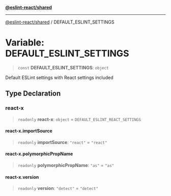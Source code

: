 [**@eslint-react/shared**](../README.md)

***

[@eslint-react/shared](../README.md) / DEFAULT\_ESLINT\_SETTINGS

# Variable: DEFAULT\_ESLINT\_SETTINGS

> `const` **DEFAULT\_ESLINT\_SETTINGS**: `object`

Default ESLint settings with React settings included

## Type Declaration

### react-x

> `readonly` **react-x**: `object` = `DEFAULT_ESLINT_REACT_SETTINGS`

#### react-x.importSource

> `readonly` **importSource**: `"react"` = `"react"`

#### react-x.polymorphicPropName

> `readonly` **polymorphicPropName**: `"as"` = `"as"`

#### react-x.version

> `readonly` **version**: `"detect"` = `"detect"`
